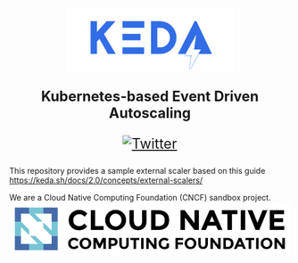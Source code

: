 <p align="center"><img src="https://raw.githubusercontent.com/kedacore/keda/master/images/keda-logo-transparent.png" width="300"/></p>
<p style="font-size: 25px" align="center"><b>Kubernetes-based Event Driven Autoscaling</b></p>
<p style="font-size: 25px" align="center">
<a href="https://twitter.com/kedaorg"><img src="https://img.shields.io/twitter/follow/kedaorg?style=social" alt="Twitter"></a></p>

This repository provides a sample external scaler based on this guide https://keda.sh/docs/2.0/concepts/external-scalers/

We are a Cloud Native Computing Foundation (CNCF) sandbox project.
![CNCF Logo](https://raw.githubusercontent.com/kedacore/keda/master/images/logo-cncf.svg)
